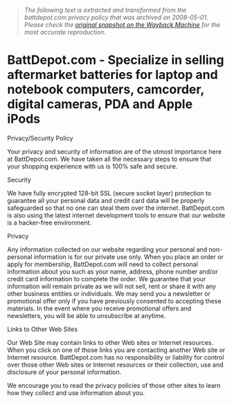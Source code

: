> *The following text is extracted and transformed from the battdepot.com privacy policy that was archived on 2008-05-01. Please check the [original snapshot on the Wayback Machine](https://web.archive.org/web/20080501235802id_/http%3A//www.battdepot.com/privacy.aspx) for the most accurate reproduction.*

# BattDepot.com - Specialize in selling aftermarket batteries for laptop and notebook computers, camcorder, digital cameras, PDA and Apple iPods

Privacy/Security Policy

Your privacy and security of information are of the utmost importance here at BattDepot.com. We have taken all the necessary steps to ensure that your shopping experience with us is 100% safe and secure.

Security

We have fully encrypted 128-bit SSL (secure socket layer) protection to guarantee all your personal data and credit card data will be properly safeguarded so that no one can steal them over the internet. BattDepot.com is also using the latest internet development tools to ensure that our website is a hacker-free environment.

Privacy

Any information collected on our website regarding your personal and non-personal information is for our private use only. When you place an order or apply for membership, BattDepot.com will need to collect personal information about you such as your name, address, phone number and/or credit card information to complete the order. We guarantee that your information will remain private as we will not sell, rent or share it with any other business entities or individuals. We may send you a newsletter or promotional offer only if you have previously consented to accepting these materials. In the event where you receive promotional offers and newsletters, you will be able to unsubscribe at anytime. 

Links to Other Web Sites

Our Web Site may contain links to other Web sites or Internet resources. When you click on one of those links you are contacting another Web site or Internet resource. BattDepot.com has no responsibility or liability for control over those other Web sites or Internet resources or their collection, use and disclosure of your personal information. 

We encourage you to read the privacy policies of those other sites to learn how they collect and use information about you.

  

